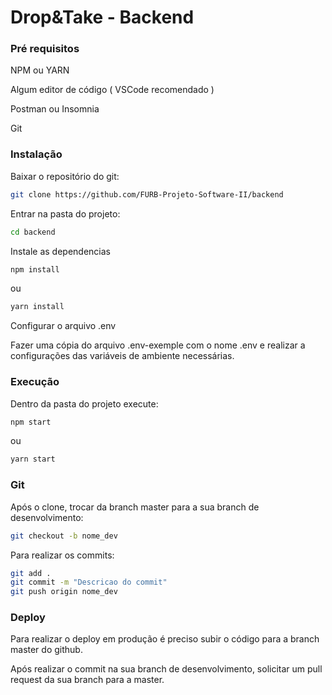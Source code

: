 # Drop&Take - Backend

### Pré requisitos

NPM ou YARN

Algum editor de código ( VSCode recomendado )

Postman ou Insomnia

Git

### Instalação

Baixar o repositório do git:

```bash
git clone https://github.com/FURB-Projeto-Software-II/backend
```

Entrar na pasta do projeto:

```bash
cd backend
```

Instale as dependencias

```bash
npm install
```

ou 

```bash
yarn install
```

Configurar o arquivo .env

Fazer uma cópia do arquivo .env-exemple com o nome .env e realizar a configurações das variáveis de ambiente necessárias.

### Execução

Dentro da pasta do projeto execute:

```bash
npm start 
```

ou

```bash
yarn start
```

### Git

Após o clone, trocar da branch master para a sua branch de desenvolvimento:

```bash
git checkout -b nome_dev
```

Para realizar os commits:

```bash
git add .
git commit -m "Descricao do commit"
git push origin nome_dev
```

### Deploy

Para realizar o deploy em produção é preciso subir o código para a branch master do github.

Após realizar o commit na sua branch de desenvolvimento, solicitar um pull request da sua branch para a master.